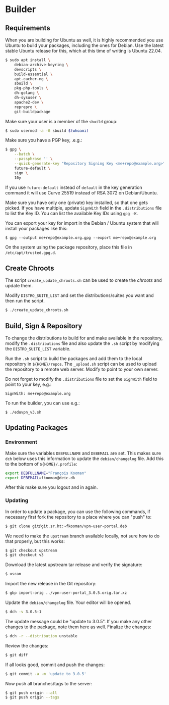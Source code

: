 # Builder

## Requirements

When you are building for Ubuntu as well, it is highly recommended you use 
Ubuntu to build your packages, including the ones for Debian. Use the latest 
stable Ubuntu release for this, which at this time of writing is Ubuntu 22.04.

```bash
$ sudo apt install \
    debian-archive-keyring \
    devscripts \
    build-essential \
    apt-cacher-ng \
    sbuild \
    pkg-php-tools \
    dh-golang \
    dh-sysuser \
    apache2-dev \
    reprepro \
    git-buildpackage
```

Make sure your user is a member of the `sbuild` group:

```bash
$ sudo usermod -a -G sbuild $(whoami)
```

Make sure you have a PGP key, .e.g.:

```bash
$ gpg \
    --batch \
    --passphrase '' \
    --quick-generate-key "Repository Signing Key <me+repo@example.org>" \
    future-default \
    sign \
    10y
```

If you use `future-default` instead of `default` in the key generation command 
it will use Curve 25519 instead of RSA 3072 on Debian/Ubuntu.

Make sure you have only one (private) key installed, so that one gets picked. 
If you have multiple, update `SignWith` field in the `.distributions` file to 
list the Key ID. You can list the available Key IDs using `gpg -K`.

You can export your key for import in the Debian / Ubuntu system that will 
install your packages like this:

```
$ gpg --output me+repo@example.org.gpg --export me+repo@example.org
```

On the system using the package repository, place this file in 
`/etc/apt/trusted.gpg.d`.

## Create Chroots

The script `create_update_chroots.sh` can be used to create the _chroots_ and
update them.

Modify `DISTRO_SUITE_LIST` and set the distributions/suites you want and then
run the script.

```bash
$ ./create_update_chroots.sh
```

## Build, Sign & Repository

To change the distributions to build for and make available in the repository, 
modify the `.distributions` file and also update the `.sh` script by modifying
the `DISTRO_SUITE_LIST` variable.

Run the `.sh` script to build the packages and add them to the local repository
in `${HOME}/repos`. The `_upload.sh` script can be used to upload the 
repository to a remote web server. Modify to point to your own server.

Do not forget to modify the `.distributions` file to set the `SignWith` field 
to point to your key, e.g.:

```
SignWith: me+repo@example.org
```

To run the builder, you can use e.g.:

```
$ ./eduvpn_v3.sh
```

## Updating Packages

### Environment

Make sure the variables `DEBFULLNAME` and `DEBEMAIL` are set. This makes sure 
`dch` below uses this information to update the `debian/changelog` file. Add 
this to the bottom of `${HOME}/.profile`:

```bash
export DEBFULLNAME="François Kooman"
export DEBEMAIL=fkooman@deic.dk
```

After this make sure you logout and in again.

### Updating

In order to update a package, you can use the following commands, if necessary
first fork the repository to a place where you can "push" to:

```bash
$ git clone git@git.sr.ht:~fkooman/vpn-user-portal.deb
```

We need to make the `upstream` branch available locally, not sure how to do
that properly, but this works:

```bash
$ git checkout upstream
$ git checkout v3
```

Download the latest upstream tar release and verify the signature:

```bash
$ uscan
```

Import the new release in the Git repository:

```bash
$ gbp import-orig ../vpn-user-portal_3.0.5.orig.tar.xz
```

Update the `debian/changelog` file. Your editor will be opened.

```bash
$ dch -v 3.0.5-1
```

The update message could be "update to 3.0.5". If you make any other changes to
the package, note them here as well. Finalize the changes:

```bash
$ dch -r --distribution unstable
```

Review the changes:

```bash
$ git diff
```

If all looks good, commit and push the changes:

```bash
$ git commit -a -m 'update to 3.0.5'
```

Now push all branches/tags to the server:

```bash
$ git push origin --all
$ git push origin --tags
```